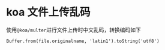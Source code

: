 # koa 文件上传乱码

使用`@koa/multer`进行文件上传时中文乱码，转换编码如下

`Buffer.from(file.originalname, 'latin1').toString('utf8')`
